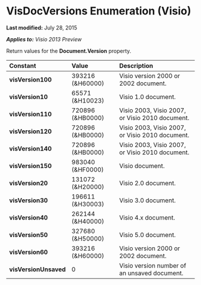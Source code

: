 
# VisDocVersions Enumeration (Visio)

 **Last modified:** July 28, 2015

 _**Applies to:** Visio 2013 Preview_

Return values for the  **Document.Version** property.



|**Constant**|**Value**|**Description**|
|:-----|:-----|:-----|
| **visVersion100**|393216 (&amp;H60000)|Visio version 2000 or 2002 document.|
| **visVersion10**|65571 (&amp;H10023)|Visio 1.0 document.|
| **visVersion110**|720896 (&amp;HB0000)| Visio 2003, Visio 2007, or Visio 2010 document.|
| **visVersion120**|720896 (&amp;HB0000)| Visio 2003, Visio 2007, or Visio 2010 document.|
| **visVersion140**|720896 (&amp;HB0000)| Visio 2003, Visio 2007, or Visio 2010 document.|
| **visVersion150**|983040 (&amp;HF0000)|Visio document.|
| **visVersion20**|131072 (&amp;H20000)|Visio 2.0 document.|
| **visVersion30**|196611 (&amp;H30003)|Visio 3.0 document.|
| **visVersion40**|262144 (&amp;H40000)|Visio 4.x document.|
| **visVersion50**|327680 (&amp;H50000)|Visio 5.0 document.|
| **visVersion60**|393216 (&amp;H60000)|Visio version 2000 or 2002 document.|
| **visVersionUnsaved**|0|Visio version number of an unsaved document.|
